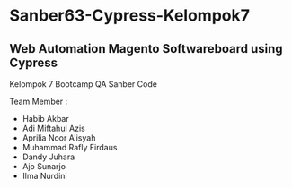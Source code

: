 # Sanber63-Cypress-Kelompok7
## Web Automation Magento Softwareboard using Cypress

Kelompok 7 Bootcamp QA Sanber Code

Team Member :
- Habib Akbar
- Adi Miftahul Azis
- Aprilia Noor A'isyah
- Muhammad Rafly Firdaus
- Dandy Juhara
- Ajo Sunarjo
- Ilma Nurdini
